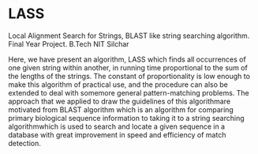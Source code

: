 # LASS
Local Alignment Search for Strings, BLAST like string searching algorithm. Final Year Project. B.Tech NIT Silchar

Here, we have present an algorithm, LASS which finds all occurrences of one given string within another, in running time 
proportional to the sum of the lengths of the strings. The constant of proportionality is low enough to make this algorithm 
of practical use, and the procedure can also be extended to deal with somemore general pattern-matching problems.
The approach that we applied to draw the guidelines of this algorithmare motivated from BLAST algorithm which is an algorithm 
for comparing primary biological sequence information to taking it to a string searching algorithmwhich is used 
to search and locate a given sequence in a database with great improvement in speed and efficiency of match detection.
